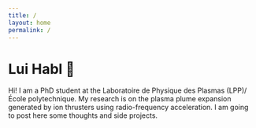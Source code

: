 ```yaml
---
title: /
layout: home
permalink: /
---
```


# Lui Habl <span class="emoji">📓</span> 


Hi! I am a PhD student at the Laboratoire de Physique des Plasmas (LPP)/École polytechnique. My research is on the plasma plume expansion generated by ion thrusters using radio-frequency acceleration. I am going to post here some thoughts and side projects.